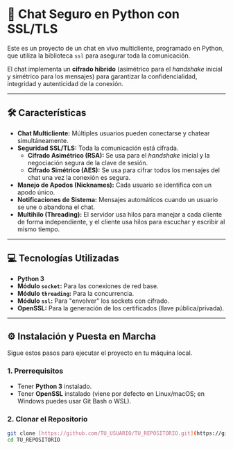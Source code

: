 # 🚀 Chat Seguro en Python con SSL/TLS

Este es un proyecto de un chat en vivo multicliente, programado en Python, que utiliza la biblioteca `ssl` para asegurar toda la comunicación.

El chat implementa un **cifrado híbrido** (asimétrico para el *handshake* inicial y simétrico para los mensajes) para garantizar la confidencialidad, integridad y autenticidad de la conexión.

---

## 🛠️ Características

* **Chat Multicliente:** Múltiples usuarios pueden conectarse y chatear simultáneamente.
* **Seguridad SSL/TLS:** Toda la comunicación está cifrada.
    * **Cifrado Asimétrico (RSA):** Se usa para el *handshake* inicial y la negociación segura de la clave de sesión.
    * **Cifrado Simétrico (AES):** Se usa para cifrar todos los mensajes del chat una vez la conexión es segura.
* **Manejo de Apodos (Nicknames):** Cada usuario se identifica con un apodo único.
* **Notificaciones de Sistema:** Mensajes automáticos cuando un usuario se une o abandona el chat.
* **Multihilo (Threading):** El servidor usa hilos para manejar a cada cliente de forma independiente, y el cliente usa hilos para escuchar y escribir al mismo tiempo.

---

## 💻 Tecnologías Utilizadas

* **Python 3**
* **Módulo `socket`:** Para las conexiones de red base.
* **Módulo `threading`:** Para la concurrencia.
* **Módulo `ssl`:** Para "envolver" los sockets con cifrado.
* **OpenSSL:** Para la generación de los certificados (llave pública/privada).

---

## ⚙️ Instalación y Puesta en Marcha

Sigue estos pasos para ejecutar el proyecto en tu máquina local.

### 1. Prerrequisitos

* Tener **Python 3** instalado.
* Tener **OpenSSL** instalado (viene por defecto en Linux/macOS; en Windows puedes usar Git Bash o WSL).

### 2. Clonar el Repositorio

```bash
git clone [https://github.com/TU_USUARIO/TU_REPOSITORIO.git](https://github.com/TU_USUARIO/TU_REPOSITORIO.git)
cd TU_REPOSITORIO
